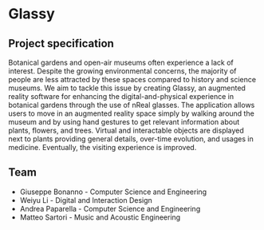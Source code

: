 # Glassy

## Project specification
Botanical gardens and open-air museums often experience a lack of interest. Despite the growing environmental concerns, the majority of people are less attracted by these spaces compared to history and science museums. We aim to tackle this issue by creating Glassy, an augmented reality software for enhancing the digital-and-physical experience in botanical gardens through the use of nReal glasses. The application allows users to move in an augmented reality space simply by walking around the museum and by using hand gestures to get relevant information about plants, flowers, and trees. Virtual and interactable objects are displayed next to plants providing general details, over-time evolution, and usages in medicine. Eventually, the visiting experience is improved.


## Team
* Giuseppe Bonanno - Computer Science and Engineering 
* Weiyu Li - Digital and Interaction Design 
* Andrea Paparella - Computer Science and Engineering 
* Matteo Sartori - Music and Acoustic Engineering 
